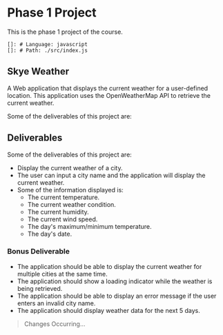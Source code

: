 # Phase 1 Project

This is the phase 1 project of the course.

    []: # Language: javascript
    []: # Path: ./src/index.js

## Skye Weather

A Web application that displays the current weather for a user-defined location.
This application uses the OpenWeatherMap API to retrieve the current weather.

Some of the deliverables of this project are:

## Deliverables

Some of the deliverables of this project are:

- Display the current weather of a city.
- The user can input a city name and the application will display the current weather.
- Some of the information displayed is:
    - The current temperature.
    - The current weather condition.
    - The current humidity.
    - The current wind speed.
    - The day's maximum/minimum temperature.
    - The day's date.

### Bonus Deliverable

- The application should be able to display the current weather for multiple cities at the same time.
- The application should show a loading indicator while the weather is being retrieved.
- The application should be able to display an error message if the user enters an invalid city name.
- The application should display weather data for the next 5 days.




> Changes Occurring...